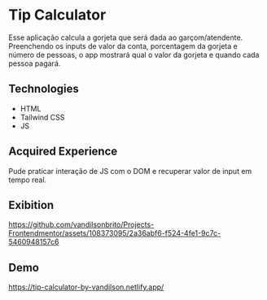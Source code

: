 # Tip Calculator

Esse aplicação calcula a gorjeta que será dada ao garçom/atendente. Preenchendo os inputs de valor da conta, porcentagem da gorjeta
e número de pessoas, o app mostrará qual o valor da gorjeta e quando cada pessoa pagará.

<h2>Technologies</h2>

  - HTML
  - Tailwind CSS
  - JS 

<h2>Acquired Experience</h2>

Pude praticar interação de JS com o DOM e recuperar valor de input em tempo real.
  
<h2>Exibition</h2>

https://github.com/vandilsonbrito/Projects-Frontendmentor/assets/108373095/2a36abf6-f524-4fe1-9c7c-5460948157c6

<h2>Demo</h2>

https://tip-calculator-by-vandilson.netlify.app/
